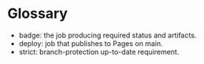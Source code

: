 # Glossary
- badge: the job producing required status and artifacts.
- deploy: job that publishes to Pages on main.
- strict: branch-protection up-to-date requirement.

